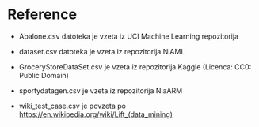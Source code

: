 # Reference

- Abalone.csv datoteka je vzeta iz UCI Machine Learning repozitorija

- dataset.csv datoteka je vzeta iz repozitorija NiAML

- GroceryStoreDataSet.csv je vzeta iz repozitorija Kaggle (Licenca: CC0: Public Domain)

- sportydatagen.csv je vzeta iz repozitorija NiaARM

- wiki_test_case.csv je povzeta po https://en.wikipedia.org/wiki/Lift_(data_mining)
